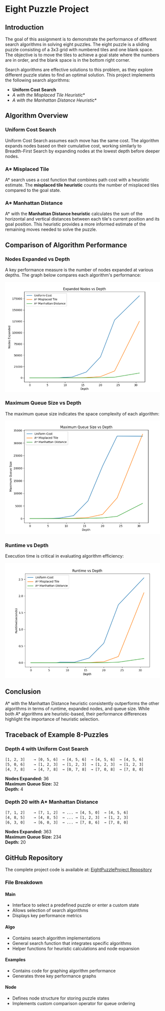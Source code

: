 # Eight Puzzle Project

## Introduction
The goal of this assignment is to demonstrate the performance of different search algorithms in solving eight puzzles. The eight puzzle is a sliding puzzle consisting of a 3x3 grid with numbered tiles and one blank space. The objective is to move the tiles to achieve a goal state where the numbers are in order, and the blank space is in the bottom right corner.

Search algorithms are effective solutions to this problem, as they explore different puzzle states to find an optimal solution. This project implements the following search algorithms:
- **Uniform Cost Search**
- **A* with the Misplaced Tile Heuristic**
- **A* with the Manhattan Distance Heuristic**

## Algorithm Overview
### Uniform Cost Search
Uniform Cost Search assumes each move has the same cost. The algorithm expands nodes based on their cumulative cost, working similarly to Breadth-First Search by expanding nodes at the lowest depth before deeper nodes.

### A* Misplaced Tile
A* search uses a cost function that combines path cost with a heuristic estimate. The **misplaced tile heuristic** counts the number of misplaced tiles compared to the goal state.

### A* Manhattan Distance
A* with the **Manhattan Distance heuristic** calculates the sum of the horizontal and vertical distances between each tile's current position and its goal position. This heuristic provides a more informed estimate of the remaining moves needed to solve the puzzle.

## Comparison of Algorithm Performance
### Nodes Expanded vs Depth
A key performance measure is the number of nodes expanded at various depths. The graph below compares each algorithm's performance:

![Nodes Expanded](envd.png)

### Maximum Queue Size vs Depth
The maximum queue size indicates the space complexity of each algorithm:

![Maximum Queue Size](mqsvd.png)

### Runtime vs Depth
Execution time is critical in evaluating algorithm efficiency:

![Runtime](rvd.png)

## Conclusion
A* with the Manhattan Distance heuristic consistently outperforms the other algorithms in terms of runtime, expanded nodes, and queue size. While both A* algorithms are heuristic-based, their performance differences highlight the importance of heuristic selection.

## Traceback of Example 8-Puzzles
### Depth 4 with Uniform Cost Search
```plaintext
[1, 2, 3]    → [0, 5, 6]  → [4, 5, 6]  → [4, 5, 6]  → [4, 5, 6]
[5, 0, 6]    → [1, 2, 3]  → [1, 2, 3]  → [1, 2, 3]  → [1, 2, 3]
[4, 7, 8]    → [4, 7, 8]  → [0, 7, 8]  → [7, 0, 8]  → [7, 8, 0]
```
**Nodes Expanded:** 36  
**Maximum Queue Size:** 32  
**Depth:** 4  

### Depth 20 with A* Manhattan Distance
```plaintext
[7, 1, 2]    → [7, 1, 2]  → ... → [4, 5, 0]  → [4, 5, 6]
[4, 8, 5]    → [4, 8, 5]  → ... → [1, 2, 3]  → [1, 2, 3]
[6, 3, 0]    → [6, 0, 3]  → ... → [7, 8, 6]  → [7, 8, 0]
```
**Nodes Expanded:** 363  
**Maximum Queue Size:** 234  
**Depth:** 20  

## GitHub Repository
The complete project code is available at: [EightPuzzleProject Repository](https://github.com/KushMomaya/EightPuzzleProject-main)

### File Breakdown
#### **Main**
- Interface to select a predefined puzzle or enter a custom state
- Allows selection of search algorithms
- Displays key performance metrics

#### **Algo**
- Contains search algorithm implementations
- General search function that integrates specific algorithms
- Helper functions for heuristic calculations and node expansion

#### **Examples**
- Contains code for graphing algorithm performance
- Generates three key performance graphs

#### **Node**
- Defines node structure for storing puzzle states
- Implements custom comparison operator for queue ordering
